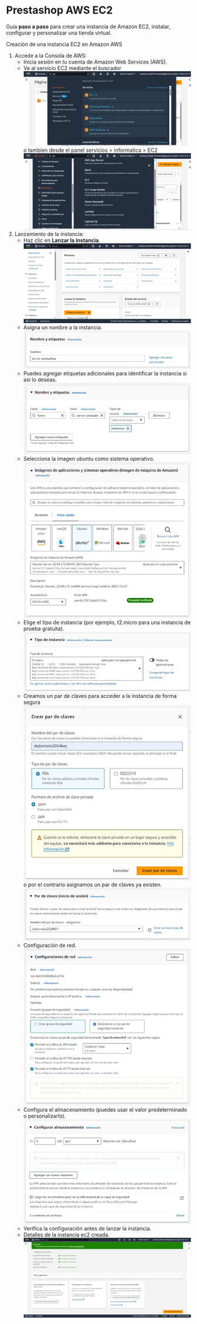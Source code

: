 # Prestashop AWS EC2

Guía **paso a paso** para crear una instancia de Amazon EC2, instalar, configurar y personalizar una tienda virtual.

Creación de una instancia EC2 en Amazon AWS



1. Accede a la Consola de AWS:
    - Inicia sesión en tu cuenta de Amazon Web Services (AWS).
    - Ve al servicio EC2 mediante el buscador
    ![Paso #1](img/paso1v1.jpeg)
    <br>o tambien desde el panel servicios > informatica > EC2
    ![Paso #1](img/paso1v2.jpeg)
2. Lanzamiento de la instancia:
    - Haz clic en **Lanzar la instancia**.
    ![Paso #1](img/paso2.jpeg)
    - Asigna un nombre a la instancia.
    ![Paso #1](img/paso3.jpeg)
    - Puedes agregar etiquetas adicionales para identificar la instancia si asi lo deseas.
    ![Paso #1](img/paso4.jpeg)
    - Selecciona la imagen ubuntu como sistema operativo.
    ![Paso #1](img/paso5.jpeg)
    - Elige el tipo de instancia (por ejemplo, t2.micro para una instancia de prueba gratuita).
    ![Paso #1](img/paso6.jpeg)
    - Creamos un par de claves para acceder a la instancia de forma segura
    ![Paso #1](img/paso7.jpeg)
    <br>o por el contrario asignamos un par de claves ya existen.<br>
    ![Paso #1](img/paso8.jpeg)
    - Configuración de red.
    ![Paso #1](img/paso9.jpeg)
    - Configura el almacenamiento (puedes usar el valor predeterminado o personalizarlo).
    ![Paso #1](img/paso10.jpeg)
    - Verifica la configuración antes de lanzar la instancia.
    - Detalles de la instancia ec2 creada.
    ![Paso #1](img/paso11.jpeg)